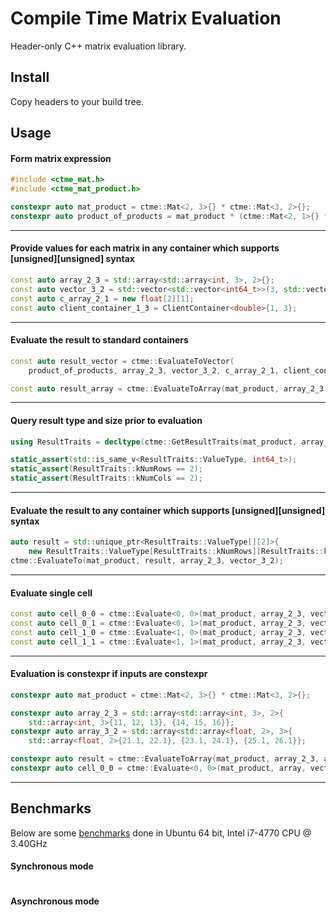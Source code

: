 # Compile Time Matrix Evaluation

Header-only C++ matrix evaluation library.

## Install

Copy headers to your build tree.

## Usage

#### Form matrix expression

```c++
#include <ctme_mat.h>
#include <ctme_mat_product.h>

constexpr auto mat_product = ctme::Mat<2, 3>{} * ctme::Mat<3, 2>{};
constexpr auto product_of_products = mat_product * (ctme::Mat<2, 1>{} * ctme::Mat<1, 3>{});

```

---

#### Provide values for each matrix in any container which supports [unsigned][unsigned] syntax

```c++
const auto array_2_3 = std::array<std::array<int, 3>, 2>{};
const auto vector_3_2 = std::vector<std::vector<int64_t>>(3, std::vector<int64_t>(2));
const auto c_array_2_1 = new float[2][1];
const auto client_container_1_3 = ClientContainer<double>{1, 3};
```

---

#### Evaluate the result to standard containers

```c++
const auto result_vector = ctme::EvaluateToVector(
    product_of_products, array_2_3, vector_3_2, c_array_2_1, client_container_1_3);

const auto result_array = ctme::EvaluateToArray(mat_product, array_2_3, vector_3_2);
```

---

#### Query result type and size prior to evaluation

```c++
using ResultTraits = decltype(ctme::GetResultTraits(mat_product, array_2_3, vector_3_2));

static_assert(std::is_same_v<ResultTraits::ValueType, int64_t>);
static_assert(ResultTraits::kNumRows == 2);
static_assert(ResultTraits::kNumCols == 2);
```

---

#### Evaluate the result to any container which supports [unsigned][unsigned] syntax

```c++
auto result = std::unique_ptr<ResultTraits::ValueType[][2]>{
    new ResultTraits::ValueType[ResultTraits::kNumRows][ResultTraits::kNumCols]{}};
ctme::EvaluateTo(mat_product, result, array_2_3, vector_3_2);
```

---

#### Evaluate single cell

```c++
const auto cell_0_0 = ctme::Evaluate<0, 0>(mat_product, array_2_3, vector_3_2);
const auto cell_0_1 = ctme::Evaluate<0, 1>(mat_product, array_2_3, vector_3_2);
const auto cell_1_0 = ctme::Evaluate<1, 0>(mat_product, array_2_3, vector_3_2);
const auto cell_1_1 = ctme::Evaluate<1, 1>(mat_product, array_2_3, vector_3_2);
```

---

#### Evaluation is constexpr if inputs are constexpr

```c++
constexpr auto mat_product = ctme::Mat<2, 3>{} * ctme::Mat<3, 2>{};

constexpr auto array_2_3 = std::array<std::array<int, 3>, 2>{
    std::array<int, 3>{11, 12, 13}, {14, 15, 16}};
constexpr auto array_3_2 = std::array<std::array<float, 2>, 3>{
    std::array<float, 2>{21.1, 22.1}, {23.1, 24.1}, {25.1, 26.1}};

constexpr auto result = ctme::EvaluateToArray(mat_product, array_2_3, array_3_2);
constexpr auto cell_0_0 = ctme::Evaluate<0, 0>(mat_product, array, vector);
```

---

## Benchmarks

Below are some [benchmarks](LINK_TO_BENCHMARK.cc) done in Ubuntu 64 bit, Intel i7-4770 CPU @ 3.40GHz

#### Synchronous mode

```

```

#### Asynchronous mode

```

```
